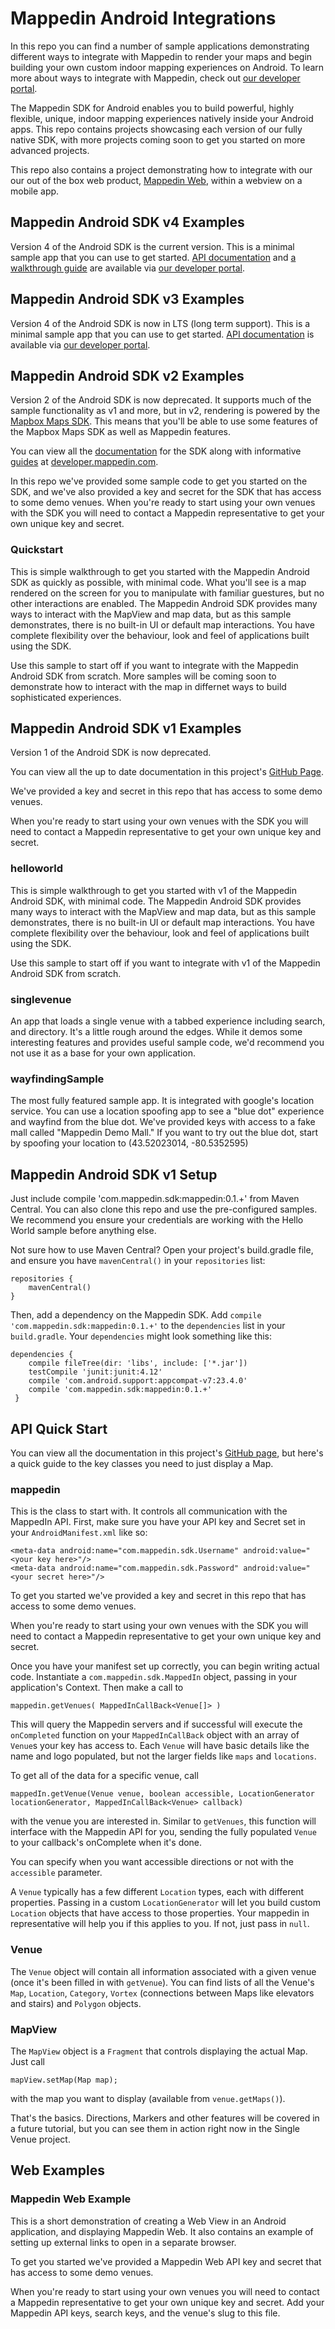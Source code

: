 # Mappedin Android Integrations

In this repo you can find a number of sample applications demonstrating different ways to integrate with Mappedin to render your maps and begin building your own custom indoor mapping experiences on Android. To learn more about ways to integrate with Mappedin, check out [our developer portal](https://developer.mappedin.com/).

The Mappedin SDK for Android enables you to build powerful, highly flexible, unique, indoor mapping experiences natively inside your Android apps. This repo contains projects showcasing each version of our fully native SDK, with more projects coming soon to get you started on more advanced projects. 

This repo also contains a project demonstrating how to integrate with our our out of the box web product, [Mappedin Web](https://www.mappedin.com/wayfinding/web-app/), within a webview on a mobile app. 

## Mappedin Android SDK v4 Examples

Version 4 of the Android SDK is the current version. This is a minimal sample app that you can use to get started. [API documentation](https://developer.mappedin.com/docs/android/latest/mappedin/) and [a walkthrough guide](https://developer.mappedin.com/guides/android/) are available via [our developer portal](https://developer.mappedin.com/).

## Mappedin Android SDK v3 Examples

Version 4 of the Android SDK is now in LTS (long term support). This is a minimal sample app that you can use to get started. [API documentation](https://developer.mappedin.com/docs/android/v3/mappedin/) is available via [our developer portal](https://developer.mappedin.com/).

## Mappedin Android SDK v2 Examples

Version 2 of the Android SDK is now deprecated. It supports much of the sample functionality as v1 and more, but in v2, rendering is powered by the [Mapbox Maps SDK](https://docs.mapbox.com/android/maps/overview/). This means that you'll be able to use some features of the Mapbox Maps SDK as well as Mappedin features.

You can view all the [documentation](https://developer.mappedin.com/docs/android/mappedin/) for the SDK along with informative [guides](https://developer.mappedin.com/guides/android/) at [developer.mappedin.com](https://developer.mappedin.com/).

In this repo we've provided some sample code to get you started on the SDK, and we've also provided a key and secret for the SDK that has access to some demo venues. When you're ready to start using your own venues with the SDK you will need to contact a Mappedin representative to get your own unique key and secret.

### Quickstart

This is simple walkthrough to get you started with the Mappedin Android SDK as quickly as possible, with minimal code. What you'll see is a map rendered on the screen for you to manipulate with familiar guestures, but no other interactions are enabled. The Mappedin Android SDK provides many ways to interact with the MapView and map data, but as this sample demonstrates, there is no built-in UI or default map interactions. You have complete flexibility over the behaviour, look and feel of applications built using the SDK.

Use this sample to start off if you want to integrate with the Mappedin Android SDK from scratch. More samples will be coming soon to demonstrate how to interact with the map in differnet ways to build sophisticated experiences. 

## Mappedin Android SDK v1 Examples

Version 1 of the Android SDK is now deprecated.

You can view all the up to date documentation in this project's [GitHub Page](http://mappedin.github.io/android/).

We've provided a key and secret in this repo that has access to some demo venues.

When you're ready to start using your own venues with the SDK you will need to contact a Mappedin representative to get your own unique key and secret.

### helloworld

This is simple walkthrough to get you started with v1 of the Mappedin Android SDK, with minimal code. The Mappedin Android SDK provides many ways to interact with the MapView and map data, but as this sample demonstrates, there is no built-in UI or default map interactions. You have complete flexibility over the behaviour, look and feel of applications built using the SDK.

Use this sample to start off if you want to integrate with v1 of the Mappedin Android SDK from scratch.

### singlevenue

An app that loads a single venue with a tabbed experience including search, and directory. It's a little rough around the edges. While it demos some interesting features and provides useful sample code, we'd recommend you not use it as a base for your own application.

### wayfindingSample

The most fully featured sample app. It is integrated with google's location service. You can use a location spoofing app to see a "blue dot" experience and wayfind from the blue dot. We've provided keys with access to a fake mall called "Mappedin Demo Mall." If you want to try out the blue dot, start by spoofing your location to (43.52023014, -80.5352595)


## Mappedin Android SDK v1 Setup
Just include compile 'com.mappedin.sdk:mappedin:0.1.+' from Maven Central. You can also clone this repo and use the pre-configured samples. We recommend you ensure your credentials are working with the Hello World sample before anything else.

Not sure how to use Maven Central? Open your project's build.gradle file, and ensure you have `mavenCentral()` in your `repositories` list:

```
repositories {
    mavenCentral()
}
```

Then, add a dependency on the Mappedin SDK. Add `compile 'com.mappedin.sdk:mappedin:0.1.+'` to the `dependencies` list in your `build.gradle`. Your `dependencies` might look something like this:

```
dependencies {
    compile fileTree(dir: 'libs', include: ['*.jar'])
    testCompile 'junit:junit:4.12'
    compile 'com.android.support:appcompat-v7:23.4.0'
    compile 'com.mappedin.sdk:mappedin:0.1.+'
 }
 ```

## API Quick Start
You can view all the documentation in this project's [GitHub page](http://mappedin.github.io/android/), but here's a quick guide to the key classes you need to just display a Map.

### mappedin
This is the class to start with. It controls all communication with the MappedIn API. First, make sure you have your API key and Secret set in your `AndroidManifest.xml` like so:

```
<meta-data android:name="com.mappedin.sdk.Username" android:value="<your key here>"/>
<meta-data android:name="com.mappedin.sdk.Password" android:value="<your secret here>"/>
```

To get you started we've provided a key and secret in this repo that has access to some demo venues.

When you're ready to start using your own venues with the SDK you will need to contact a Mappedin representative to get your own unique key and secret.

Once you have your manifest set up correctly, you can begin writing actual code. Instantiate a `com.mappedin.sdk.MappedIn` object, passing in your application's Context. Then make a call to

```mappedin.getVenues( MappedInCallBack<Venue[]> )```

This will query the Mappedin servers and if successful will execute the `onCompleted` function on your `MappedInCallBack` object with an array of `Venue`s your key has access to. Each `Venue` will have basic details like the name and logo populated, but not the larger fields like `maps` and `locations`.

To get all of the data for a specific venue, call

```mappedIn.getVenue(Venue venue, boolean accessible, LocationGenerator locationGenerator, MappedInCallBack<Venue> callback)```

with the venue you are interested in. Similar to `getVenues`, this function will interface with the Mappedin API for you, sending the fully populated `Venue` to your callback's onComplete when it's done.

You can specify when you want accessible directions or not with the `accessible` parameter.

A `Venue` typically has a few different `Location` types, each with different properties. Passing in a custom `LocationGenerator` will let you build custom `Location` objects that have access to those properties. Your mappedin in representative will help you if this applies to you. If not, just pass in `null`.

### Venue
The `Venue` object will contain all information associated with a given venue (once it's been filled in with `getVenue`). You can find lists of all the Venue's `Map`, `Location`, `Category`, `Vortex` (connections between Maps like elevators and stairs) and `Polygon` objects.

### MapView
The `MapView` object is a `Fragment` that controls displaying the actual Map. Just call

```mapView.setMap(Map map);```

with the map you want to display (available from `venue.getMaps()`).

That's the basics. Directions, Markers and other features will be covered in a future tutorial, but you can see them in action right now in the Single Venue project.


## Web Examples

### Mappedin Web Example

This is a short demonstration of creating a Web View in an Android application, and displaying Mappedin Web. It also contains an example of setting up external links to open in a separate browser.

To get you started we've provided a Mappedin Web API key and secret that has access to some demo venues.

When you're ready to start using your own venues you will need to contact a Mappedin representative to get your own unique key and secret. Add your Mappedin API keys, search keys, and the venue's slug to this file.
